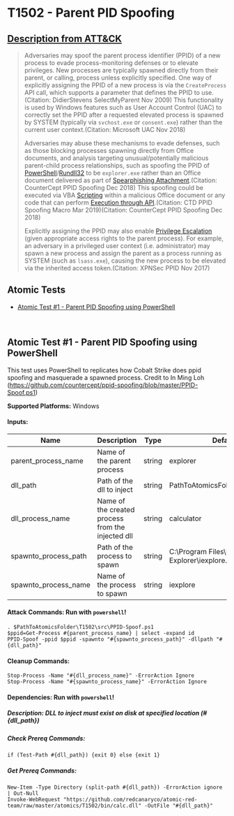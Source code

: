 # T1502 - Parent PID Spoofing
## [Description from ATT&CK](https://attack.mitre.org/wiki/Technique/T1502)
<blockquote>Adversaries may spoof the parent process identifier (PPID) of a new process to evade process-monitoring defenses or to elevate privileges. New processes are typically spawned directly from their parent, or calling, process unless explicitly specified. One way of explicitly assigning the PPID of a new process is via the <code>CreateProcess</code> API call, which supports a parameter that defines the PPID to use.(Citation: DidierStevens SelectMyParent Nov 2009) This functionality is used by Windows features such as User Account Control (UAC) to correctly set the PPID after a requested elevated process is spawned by SYSTEM (typically via <code>svchost.exe</code> or <code>consent.exe</code>) rather than the current user context.(Citation: Microsoft UAC Nov 2018)

Adversaries may abuse these mechanisms to evade defenses, such as those blocking processes spawning directly from Office documents, and analysis targeting unusual/potentially malicious parent-child process relationships, such as spoofing the PPID of [PowerShell](https://attack.mitre.org/techniques/T1086)/[Rundll32](https://attack.mitre.org/techniques/T1085) to be <code>explorer.exe</code> rather than an Office document delivered as part of [Spearphishing Attachment](https://attack.mitre.org/techniques/T1193).(Citation: CounterCept PPID Spoofing Dec 2018) This spoofing could be executed via VBA [Scripting](https://attack.mitre.org/techniques/T1064) within a malicious Office document or any code that can perform [Execution through API](https://attack.mitre.org/techniques/T1106).(Citation: CTD PPID Spoofing Macro Mar 2019)(Citation: CounterCept PPID Spoofing Dec 2018)

Explicitly assigning the PPID may also enable [Privilege Escalation](https://attack.mitre.org/tactics/TA0004) (given appropriate access rights to the parent process). For example, an adversary in a privileged user context (i.e. administrator) may spawn a new process and assign the parent as a process running as SYSTEM (such as <code>lsass.exe</code>), causing the new process to be elevated via the inherited access token.(Citation: XPNSec PPID Nov 2017)</blockquote>

## Atomic Tests

- [Atomic Test #1 - Parent PID Spoofing using PowerShell](#atomic-test-1---parent-pid-spoofing-using-powershell)


<br/>

## Atomic Test #1 - Parent PID Spoofing using PowerShell
This test uses PowerShell to replicates how Cobalt Strike does ppid spoofing and masquerade a spawned process.
Credit to In Ming Loh (https://github.com/countercept/ppid-spoofing/blob/master/PPID-Spoof.ps1)

**Supported Platforms:** Windows


#### Inputs:
| Name | Description | Type | Default Value | 
|------|-------------|------|---------------|
| parent_process_name | Name of the parent process | string | explorer|
| dll_path | Path of the dll to inject | string | PathToAtomicsFolder\T1502\bin\calc.dll|
| dll_process_name | Name of the created process from the injected dll | string | calculator|
| spawnto_process_path | Path of the process to spawn | string | C:\Program Files\Internet Explorer\iexplore.exe|
| spawnto_process_name | Name of the process to spawn | string | iexplore|


#### Attack Commands: Run with `powershell`! 
```
. $PathToAtomicsFolder\T1502\src\PPID-Spoof.ps1
$ppid=Get-Process #{parent_process_name} | select -expand id
PPID-Spoof -ppid $ppid -spawnto "#{spawnto_process_path}" -dllpath "#{dll_path}"
```

#### Cleanup Commands:
```
Stop-Process -Name "#{dll_process_name}" -ErrorAction Ignore
Stop-Process -Name "#{spawnto_process_name}" -ErrorAction Ignore
```


#### Dependencies:  Run with `powershell`!
##### Description: DLL to inject must exist on disk at specified location (#{dll_path})
##### Check Prereq Commands:
```
if (Test-Path #{dll_path}) {exit 0} else {exit 1} 
```
##### Get Prereq Commands:
```
New-Item -Type Directory (split-path #{dll_path}) -ErrorAction ignore | Out-Null
Invoke-WebRequest "https://github.com/redcanaryco/atomic-red-team/raw/master/atomics/T1502/bin/calc.dll" -OutFile "#{dll_path}"
```




<br/>
